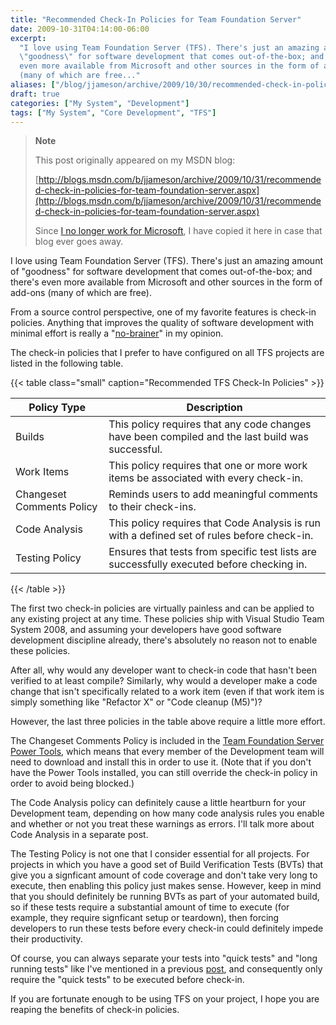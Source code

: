 ```yaml
---
title: "Recommended Check-In Policies for Team Foundation Server"
date: 2009-10-31T04:14:00-06:00
excerpt:
  "I love using Team Foundation Server (TFS). There's just an amazing amount of
  \"goodness\" for software development that comes out-of-the-box; and there's
  even more available from Microsoft and other sources in the form of add-ons
  (many of which are free..."
aliases: ["/blog/jjameson/archive/2009/10/30/recommended-check-in-policies-for-team-foundation-server.aspx", "/blog/jjameson/archive/2009/10/31/recommended-check-in-policies-for-team-foundation-server.aspx"]
draft: true
categories: ["My System", "Development"]
tags: ["My System", "Core Development", "TFS"]
---
```


> **Note**
>
> This post originally appeared on my MSDN blog:
>
> [http://blogs.msdn.com/b/jjameson/archive/2009/10/31/recommended-check-in-policies-for-team-foundation-server.aspx](http://blogs.msdn.com/b/jjameson/archive/2009/10/31/recommended-check-in-policies-for-team-foundation-server.aspx)
>
> Since
> [I no longer work for Microsoft](/blog/jjameson/2011/09/02/last-day-with-microsoft),
> I have copied it here in case that blog ever goes away.

I love using Team Foundation Server (TFS). There's just an amazing amount of
"goodness" for software development that comes out-of-the-box; and there's even
more available from Microsoft and other sources in the form of add-ons (many of
which are free).

From a source control perspective, one of my favorite features is check-in
policies. Anything that improves the quality of software development with
minimal effort is really a
"[no-brainer](http://wordnetweb.princeton.edu/perl/webwn?s=no-brainer)" in my
opinion.

The check-in policies that I prefer to have configured on all TFS projects are
listed in the following table.

{{< table class="small" caption="Recommended TFS Check-In Policies" >}}

| Policy Type | Description |
| --- | --- |
| Builds | This policy requires that any code changes have been compiled and the last build was successful. |
| Work Items | This policy requires that one or more work items be associated with every check-in. |
| Changeset Comments Policy | Reminds users to add meaningful comments to their check-ins. |
| Code Analysis | This policy requires that Code Analysis is run with a defined set of rules before check-in. |
| Testing Policy | Ensures that tests from specific test lists are successfully executed before checking in. |

{{< /table >}}

The first two check-in policies are virtually painless and can be applied to any
existing project at any time. These policies ship with Visual Studio Team System
2008, and assuming your developers have good software development discipline
already, there's absolutely no reason not to enable these policies.

After all, why would any developer want to check-in code that hasn't been
verified to at least compile? Similarly, why would a developer make a code
change that isn't specifically related to a work item (even if that work item is
simply something like "Refactor X" or "Code cleanup (M5)")?

However, the last three policies in the table above require a little more
effort.

The Changeset Comments Policy is included in the
[Team Foundation Server Power Tools](http://msdn.microsoft.com/en-us/teamsystem/bb980963.aspx),
which means that every member of the Development team will need to download and
install this in order to use it. (Note that if you don't have the Power Tools
installed, you can still override the check-in policy in order to avoid being
blocked.)

The Code Analysis policy can definitely cause a little heartburn for your
Development team, depending on how many code analysis rules you enable and
whether or not you treat these warnings as errors. I'll talk more about Code
Analysis in a separate post.

The Testing Policy is not one that I consider essential for all projects. For
projects in which you have a good set of Build Verification Tests (BVTs) that
give you a signficant amount of code coverage and don't take very long to
execute, then enabling this policy just makes sense. However, keep in mind that
you should definitely be running BVTs as part of your automated build, so if
these tests require a substantial amount of time to execute (for example, they
require signficant setup or teardown), then forcing developers to run these
tests before every check-in could definitely impede their productivity.

Of course, you can always separate your tests into "quick tests" and "long
running tests" like I've mentioned in a previous
[post](/blog/jjameson/2009/03/19/argumentnullexception-with-optional-publishingpage-description-property-with-some-thoughts-on-breaking-the-build-too),
and consequently only require the "quick tests" to be executed before check-in.

If you are fortunate enough to be using TFS on your project, I hope you are
reaping the benefits of check-in policies.
